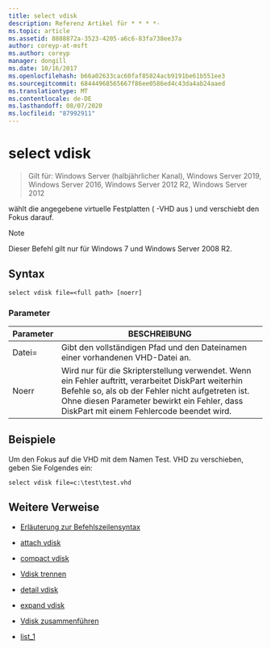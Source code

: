 ```yaml
---
title: select vdisk
description: Referenz Artikel für * * * *-
ms.topic: article
ms.assetid: 8808872a-3523-4205-a6c6-83fa738ee37a
author: coreyp-at-msft
ms.author: coreyp
manager: dongill
ms.date: 10/16/2017
ms.openlocfilehash: b66a02633cac60faf85824acb9191be61b551ee3
ms.sourcegitcommit: 68444968565667f86ee0586ed4c43da4ab24aaed
ms.translationtype: MT
ms.contentlocale: de-DE
ms.lasthandoff: 08/07/2020
ms.locfileid: "87992911"
---
```

# <a name="select-vdisk"></a>select vdisk

> Gilt für: Windows Server (halbjährlicher Kanal), Windows Server 2019, Windows Server 2016, Windows Server 2012 R2, Windows Server 2012

wählt die angegebene virtuelle Festplatten \( -VHD aus \) und verschiebt den Fokus darauf.

> [!NOTE]
> Dieser Befehl gilt nur für Windows 7 und Windows Server 2008 R2.

## <a name="syntax"></a>Syntax

```
select vdisk file=<full path> [noerr]
```

### <a name="parameters"></a>Parameter

|Parameter|BESCHREIBUNG|
|-------|--------|
|Datei\=<full path>|Gibt den vollständigen Pfad und den Dateinamen einer vorhandenen VHD-Datei an.|
|Noerr|Wird nur für die Skripterstellung verwendet. Wenn ein Fehler auftritt, verarbeitet DiskPart weiterhin Befehle so, als ob der Fehler nicht aufgetreten ist. Ohne diesen Parameter bewirkt ein Fehler, dass DiskPart mit einem Fehlercode beendet wird.|

## <a name="examples"></a>Beispiele
Um den Fokus auf die VHD mit dem Namen Test. VHD zu verschieben, geben Sie Folgendes ein:

```
select vdisk file=c:\test\test.vhd
```

## <a name="additional-references"></a>Weitere Verweise

- [Erläuterung zur Befehlszeilensyntax](command-line-syntax-key.md)

-   [attach vdisk](attach-vdisk.md)

-   [compact vdisk](compact-vdisk.md)



-   [Vdisk trennen](detach-vdisk.md)

-   [detail vdisk](detail-vdisk.md)

-   [expand vdisk](expand-vdisk.md)

-   [Vdisk zusammenführen](merge-vdisk.md)

-   [list_1](./list.md)